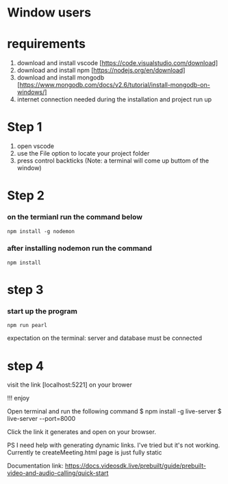 # Window users

# requirements 
1. download and install vscode [https://code.visualstudio.com/download]
2. download and install npm [https://nodejs.org/en/download]
3. download and install mongodb [https://www.mongodb.com/docs/v2.6/tutorial/install-mongodb-on-windows/]
4. internet connection needed during the installation and project run up

# Step 1
1. open vscode 
2. use the File option to locate your project folder
3. press control backticks (Note: a terminal will come up buttom of the window)

# Step 2
### on the termianl run the command below
```
npm install -g nodemon
```

### after installing nodemon run the command 
```
npm install
```


# step 3

### start up the program
```
npm run pearl
```
expectation on the terminal: server and database must be connected

# step 4
visit the link [localhost:5221] on your brower

!!! enjoy



Open terminal and run the following command
$ npm install -g live-server
$ live-server --port=8000

Click the link it generates and open on your browser.


PS I need help with generating dynamic links. I've tried but it's not working. Currently te createMeeting.html page is just fully static

Documentation link:
https://docs.videosdk.live/prebuilt/guide/prebuilt-video-and-audio-calling/quick-start